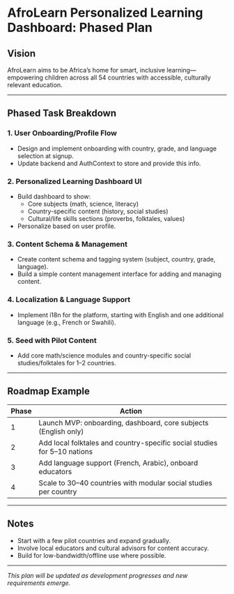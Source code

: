 # AfroLearn Personalized Learning Dashboard: Phased Plan

## Vision
AfroLearn aims to be Africa’s home for smart, inclusive learning—empowering children across all 54 countries with accessible, culturally relevant education.

---

## Phased Task Breakdown

### 1. User Onboarding/Profile Flow
- Design and implement onboarding with country, grade, and language selection at signup.
- Update backend and AuthContext to store and provide this info.

### 2. Personalized Learning Dashboard UI
- Build dashboard to show:
  - Core subjects (math, science, literacy)
  - Country-specific content (history, social studies)
  - Cultural/life skills sections (proverbs, folktales, values)
- Personalize based on user profile.

### 3. Content Schema & Management
- Create content schema and tagging system (subject, country, grade, language).
- Build a simple content management interface for adding and managing content.

### 4. Localization & Language Support
- Implement i18n for the platform, starting with English and one additional language (e.g., French or Swahili).

### 5. Seed with Pilot Content
- Add core math/science modules and country-specific social studies/folktales for 1–2 countries.

---

## Roadmap Example
| Phase | Action |
|-------|--------|
| 1     | Launch MVP: onboarding, dashboard, core subjects (English only) |
| 2     | Add local folktales and country-specific social studies for 5–10 nations |
| 3     | Add language support (French, Arabic), onboard educators |
| 4     | Scale to 30–40 countries with modular social studies per country |

---

## Notes
- Start with a few pilot countries and expand gradually.
- Involve local educators and cultural advisors for content accuracy.
- Build for low-bandwidth/offline use where possible.

---

*This plan will be updated as development progresses and new requirements emerge.* 